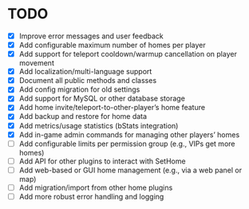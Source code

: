 # TODO

- [x] Improve error messages and user feedback
- [x] Add configurable maximum number of homes per player
- [x] Add support for teleport cooldown/warmup cancellation on player movement
- [x] Add localization/multi-language support
- [x] Document all public methods and classes
- [x] Add config migration for old settings
- [x] Add support for MySQL or other database storage
- [x] Add home invite/teleport-to-other-player’s home feature
- [x] Add backup and restore for home data
- [x] Add metrics/usage statistics (bStats integration)
- [x] Add in-game admin commands for managing other players’ homes
- [ ] Add configurable limits per permission group (e.g., VIPs get more homes)
- [ ] Add API for other plugins to interact with SetHome
- [ ] Add web-based or GUI home management (e.g., via a web panel or map)
- [ ] Add migration/import from other home plugins
- [ ] Add more robust error handling and logging

